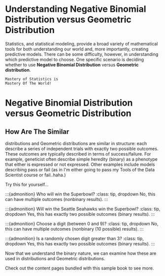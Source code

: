 # Understanding Negative Binomial Distribution versus Geometric Distribution

Statistics, and statistical modeling, provide a broad variety of mathematical tools for both understanding our world and, more importantly, creating predictive models. There can be some difficulty, however, in understanding which predictive model to choose.  One specific scenario is deciding whether to use **Negative Binomial Distribution** versus **Geometric distribution**.

```{margin} Did you know?
Mastery of Statistics is 
Mastery Of The World!
```

# Negative Binomial Distribution versus Geometric Distribution
## How Are The Similar

[](section-label) distributions and Geometric distributions are similar in structure: each describe a series of independent trials with exactly two possible outcomes.  These outcomes are typically described in terms of success/failure.  For example, geneticist often describe simple heredity (binary) as a phenotype that either is expressed or not expressed.  Other examples include models describing pass or fail (as in I'm either going to pass my Tools of the Data Scientist course or fail..haha.)

Try this for yourself...

:::{admonition} Who will win the Superbowl?
:class: tip, dropdown
No, this can have multiple outcomes (nonbinary results).
:::



:::{admonition} Will win the Seattle Seahawks win the Superbowl?
:class: tip, dropdown
Yes, this has exactly two possible outcomes (binary results).
:::



:::{admonition} Choose a digit (between 0 and 9)?
:class: tip, dropdown
No, this can have multiple outcomes (nonbinary (10 possible) results).
:::



:::{admonition} Is a randomly chosen digit greater than 3?
:class: tip, dropdown
Yes, this has exactly two possible outcomes (binary results).
:::


Now that we understand the binary nature, we can examine how these are used in [](section-label) distributions and Geometric distributions.



Check out the content pages bundled with this sample book to see more.

```{tableofcontents}
```
